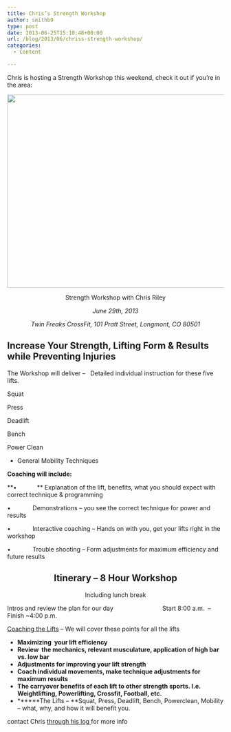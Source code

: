 ```yaml
---
title: Chris’s Strength Workshop
author: smithb9
type: post
date: 2013-06-25T15:10:48+00:00
url: /blog/2013/06/chriss-strength-workshop/
categories:
  - Content

---
```

Chris is hosting a Strength Workshop this weekend, check it out if you&#8217;re in the area:

<img class="alignnone" alt="" src="https://fbcdn-sphotos-e-a.akamaihd.net/hphotos-ak-ash3/1012113_619253974753643_1905520407_n.jpg" width="550" height="449" />

<p align="center">
  Strength Workshop with Chris Riley
</p>

<p align="center">
  <em>June 29th, 2013</em>
</p>

<p align="center">
  <em>Twin Freaks CrossFit, 101 Pratt Street, Longmont, CO 80501</em>
</p>

## Increase Your Strength, Lifting Form & Results while Preventing Injuries

The Workshop will deliver &#8211;   Detailed individual instruction for these five lifts.

Squat

Press

Deadlift

Bench

Power Clean

+ General Mobility Techniques

**Coaching will include:** 

**•            ** Explanation of the lift, benefits, what you should expect with correct technique & programming

•             Demonstrations &#8211; you see the correct technique for power and results

•             Interactive coaching – Hands on with you, get your lifts right in the workshop

•             Trouble shooting &#8211; Form adjustments for maximum efficiency and future results

<h2 align="center">
  Itinerary – 8 Hour Workshop
</h2>

<p align="center">
  Including lunch break
</p>

Intros and review the plan for our day                             Start 8:00 a.m.  &#8211;  Finish ~4:00 p.m.

<span style="text-decoration: underline">Coaching the Lifts</span> &#8211; We will cover these points for all the lifts

  * **Maximizing  your lift efficiency**
  * **Review  the mechanics, relevant musculature, application of high bar vs. low bar**
  * **Adjustments for improving your lift strength**
  * **Coach individual movements, make technique adjustments for maximum results**
  * **The carryover benefits of each lift to other strength sports. I.e. Weightlifting, Powerlifting, Crossfit, Football, etc.**
  * ******The Lifts &#8211; **Squat, Press, Deadlift, Bench, Powerclean, Mobility &#8211; what, why, and how it will benefit you.

contact Chris [through his log ][1]for more info

 [1]: /chris/